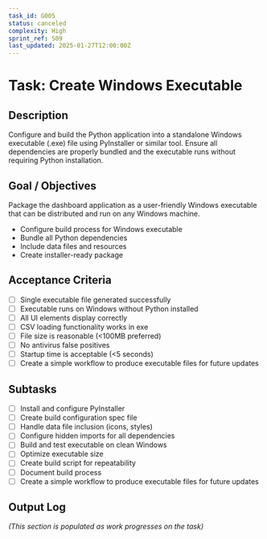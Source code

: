 ```yaml
---
task_id: G005
status: canceled
complexity: High
sprint_ref: S09
last_updated: 2025-01-27T12:00:00Z
---
```


# Task: Create Windows Executable

## Description
Configure and build the Python application into a standalone Windows executable (.exe) file using PyInstaller or similar tool. Ensure all dependencies are properly bundled and the executable runs without requiring Python installation.

## Goal / Objectives
Package the dashboard application as a user-friendly Windows executable that can be distributed and run on any Windows machine.
- Configure build process for Windows executable
- Bundle all Python dependencies
- Include data files and resources
- Create installer-ready package

## Acceptance Criteria
- [ ] Single executable file generated successfully
- [ ] Executable runs on Windows without Python installed
- [ ] All UI elements display correctly
- [ ] CSV loading functionality works in exe
- [ ] File size is reasonable (<100MB preferred)
- [ ] No antivirus false positives
- [ ] Startup time is acceptable (<5 seconds)
- [ ] Create a simple workflow to produce executable files for future updates

## Subtasks
- [ ] Install and configure PyInstaller
- [ ] Create build configuration spec file
- [ ] Handle data file inclusion (icons, styles)
- [ ] Configure hidden imports for all dependencies
- [ ] Build and test executable on clean Windows
- [ ] Optimize executable size
- [ ] Create build script for repeatability
- [ ] Document build process
- [ ] Create a simple workflow to produce executable files for future updates

## Output Log
*(This section is populated as work progresses on the task)*